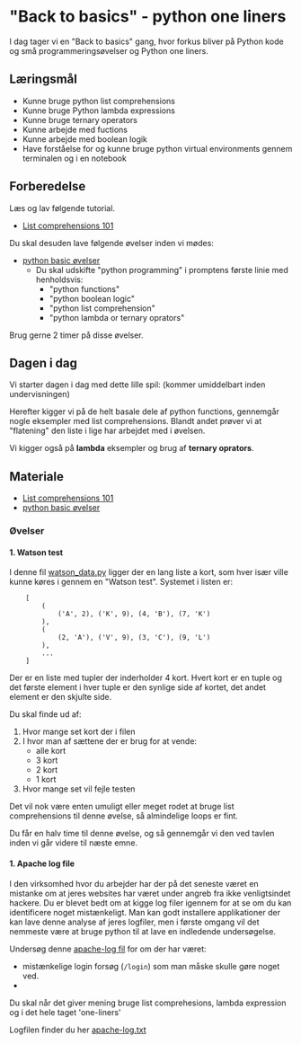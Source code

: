 # "Back to basics" - python one liners
I dag tager vi en "Back to basics" gang, hvor forkus bliver på Python kode og små programmeringsøvelser og Python one liners.


## Læringsmål
* Kunne bruge python list comprehensions
* Kunne bruge Python lambda expressions
* Kunne bruge ternary operators
* Kunne arbejde med fuctions
* Kunne arbejde med boolean logik
* Have forståelse for og kunne bruge python virtual environments gennem terminalen og i en notebook


## Forberedelse
Læs og lav følgende tutorial.

* [List comprehensions 101](https://mathspp.com/blog/pydonts/list-comprehensions-101)

Du skal desuden lave følgende øvelser inden vi mødes:

* [python basic øvelser](../materialer/ses8/exercises_prompt.md)
    * Du skal udskifte "python programming" i promptens første linie med henholdsvis:
        * "python functions"
        * "python boolean logic"
        * "python list comprehension"
        * "python lambda or ternary oprators"

Brug gerne 2 timer på disse øvelser.

## Dagen i dag

Vi starter dagen i dag med dette lille spil: (kommer umiddelbart inden undervisningen)

<!-- 
Intro: Watson Test
------------------

<small><i>Wason-test (Peter Cathcart Wason, 1966)</i></small>    
Consider 4 cards, where you can only see one side.      
On each card there is a number on one side and a letter on the other.     
Suppose you see the following 4 cards:     

![](../assets/card_chal.png)

Which cards do you need to turn over to determine if the following rule is correct?     
If there is a vowel on one side, then there is an even number on the other side.     

You get 5 minutes to thinks this through, and then we make some statistics at the black board, about your solutions.
Afterwards you have to create a script that takes 4 cards as input and checks in the shortest/fastests way if is 'valid' cards or not.

--> 

Herefter kigger vi på de helt basale dele af python functions, gennemgår nogle eksempler med list comprehensions. Blandt andet prøver vi at "flatening" den liste i lige har arbejdet med i øvelsen.

Vi kigger også på **lambda** eksempler og brug af **ternary oprators**.

## Materiale
* [List comprehensions 101](https://mathspp.com/blog/pydonts/list-comprehensions-101)
* [python basic øvelser](../materialer/ses8/exercises_prompt.md)

### Øvelser

#### 1. Watson test
I denne fil [watson_data.py](../materialer/ses8/watson_data.py) ligger der en lang liste a kort, som hver især ville kunne køres i gennem en "Watson test". Systemet i listen er:

``` 
    [
        (
            ('A', 2), ('K', 9), (4, 'B'), (7, 'K')
        ), 
        (
            (2, 'A'), ('V', 9), (3, 'C'), (9, 'L')
        ), 
        ...
    ]
``` 

Der er en liste med tupler der inderholder 4 kort. Hvert kort er en tuple og det første element i hver tuple er den synlige side af kortet, det andet element er den skjulte side. 

Du skal finde ud af:

1. Hvor mange set kort der i filen
2. I hvor man af sættene der er brug for at vende: 
    * alle kort
    * 3 kort
    * 2 kort
    * 1 kort
3. Hvor mange set vil fejle testen

Det vil nok være enten umuligt eller meget rodet at bruge list comprehensions til denne øvelse, så almindelige loops er fint. 

Du får en halv time til denne øvelse, og så gennemgår vi den ved tavlen inden vi går videre til næste emne.

#### 1. Apache log file
I den virksomhed hvor du arbejder har der på det seneste været en mistanke om at jeres websites har været under angreb fra ikke venligtsindet hackere. Du er blevet bedt om at kigge log filer igennem for at se om du kan identificere noget mistænkeligt. Man kan godt installere applikationer der kan lave denne analyse af jeres logfiler, men i første omgang vil det nemmeste være at bruge python til at lave en indledende undersøgelse. 

Undersøg denne [apache-log fil]() for om der har været:

* mistænkelige login forsøg (`/login`) som man måske skulle gøre noget ved.
*  

Du skal når det giver mening bruge list comprehesions, lambda expression og i det hele taget 'one-liners'

Logfilen finder du her [apache-log.txt]()
